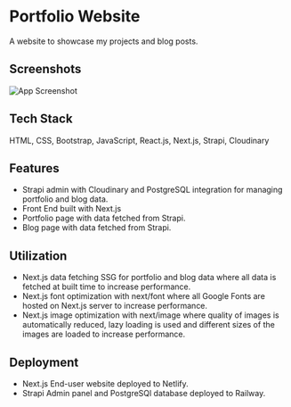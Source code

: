 # Portfolio Website
A website to showcase my projects and blog posts.

## Screenshots
![App Screenshot](https://res.cloudinary.com/dembzfkgg/image/upload/v1684965311/large_portfolio_website_screenshot_fe78ddf1d7.png)

## Tech Stack
HTML, CSS, Bootstrap, JavaScript, React.js, Next.js, Strapi, Cloudinary

## Features
- Strapi admin with Cloudinary and PostgreSQL integration for managing portfolio and blog data.
- Front End built with Next.js
- Portfolio page with data fetched from Strapi.
- Blog page with data fetched from Strapi.

## Utilization
- Next.js data fetching SSG for portfolio and blog data where all data is fetched at built time to increase performance.
- Next.js font optimization with next/font where all Google Fonts are hosted on Next.js server to increase performance.
- Next.js image optimization with next/image where quality of images is automatically reduced, lazy loading is used and different sizes of the images are loaded to increase performance.

## Deployment
- Next.js End-user website deployed to Netlify.
- Strapi Admin panel and PostgreSQl database deployed to Railway.